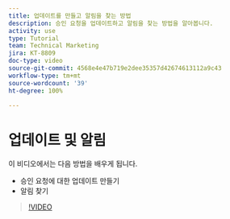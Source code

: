 ```yaml
---
title: 업데이트를 만들고 알림을 찾는 방법
description: 승인 요청을 업데이트하고 알림을 찾는 방법을 알아봅니다.
activity: use
type: Tutorial
team: Technical Marketing
jira: KT-8809
doc-type: video
source-git-commit: 4568e4e47b719e2dee35357d42674613112a9c43
workflow-type: tm+mt
source-wordcount: '39'
ht-degree: 100%

---
```


# 업데이트 및 알림

이 비디오에서는 다음 방법을 배우게 됩니다.

* 승인 요청에 대한 업데이트 만들기
* 알림 찾기

>[!VIDEO](https://video.tv.adobe.com/v/335109/?quality=12&learn=on&enablevpops)

<!--
learn more URLS
Tag others on updates
Update work
-->
